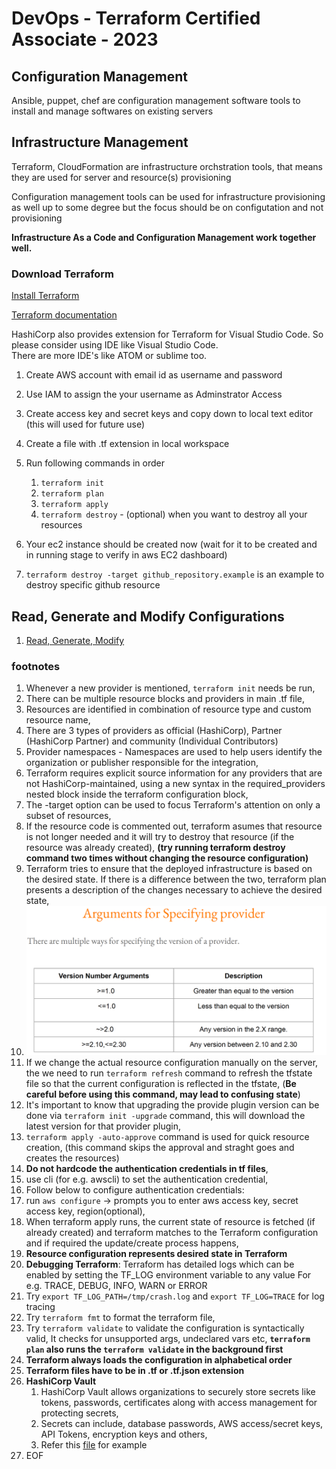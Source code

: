 # DevOps - Terraform Certified Associate - 2023

## Configuration Management

Ansible, puppet, chef are configuration management software tools to install and manage softwares on existing servers

## Infrastructure Management

Terraform, CloudFormation are infrastructure orchstration tools, that means they are used for server and resource(s) provisioning

Configuration management tools can be used for infrastructure provisioning as well up to some degree but the focus should be on configutation and not provisioning

**Infrastructure As a Code and Configuration Management work together well.**

### Download Terraform

[Install Terraform](https://developer.hashicorp.com/terraform/downloads)

[Terraform documentation](https://registry.terraform.io/)

HashiCorp also provides extension for Terraform for Visual Studio Code. So please consider using IDE like Visual Studio Code.  
There are more IDE's like ATOM or sublime too.  

1. Create AWS account with email id as username and password  
2. Use IAM to assign the your username as Adminstrator Access  
3. Create access key and secret keys and copy down to local text editor (this will used for future use)  
4. Create a file with .tf extension in local workspace
5. Run following commands in order
   1. `terraform init`
   2. `terraform plan`
   3. `terraform apply`
   4. `terraform destroy` - (optional) when you want to destroy all your resources

6. Your ec2 instance should be created now (wait for it to be created and in running stage to verify in aws EC2 dashboard)
7. `terraform destroy -target github_repository.example`  is an example to destroy specific github resource

## Read, Generate and Modify Configurations

1. [Read, Generate, Modify](/terraform_associate_2023/Read_generate_modify_conf/)

### footnotes

1. Whenever a new provider is mentioned, `terraform init` needs be run,
2. There can be multiple resource blocks and providers in main .tf file,
3. Resources are identified in combination of resource type and custom resource name,
4. There are 3 types of providers as official (HashiCorp), Partner (HashiCorp Partner) and community (Individual Contributors)
5. Provider namespaces - Namespaces are used to help users identify the organization or publisher responsible for the integration,
6. Terraform requires explicit source information for any providers that are not HashiCorp-maintained, using a new syntax in the required_providers nested block inside the terraform configuration block,
7. The -target option can be used to focus Terraform's attention on only a subset of resources,
8. If the resource code is commented out, terraform asumes that resource is not longer needed and it will try to destroy that resource (if the resource was already created), **(try running terraform destroy command two times without changing the resource configuration)**
9. Terraform tries to ensure that the deployed infrastructure is based on the desired state. If there is a difference between the two, terraform plan presents a description of the
changes necessary to achieve the desired state,
10. ![Provider version number args](provider_version_number_args.png)
11. If we change the actual resource configuration manually on the server, the we need to run `terraform refresh` command to refresh the tfstate file so that the current configuration is reflected in the tfstate, (**Be careful before using this command, may lead to confusing state**)
12. It's important to know that upgrading the provide plugin version can be done via `terraform init -upgrade` command, this will download the latest version for that provider plugin,
13. `terraform apply -auto-approve` command is used for quick resource creation, (this command skips the approval and straght goes and creates the resources)
14. **Do not hardcode the authentication credentials in tf files**,
15. use cli (for e.g. awscli) to set the authentication credential,
16. Follow below to configure authentication credentials:
17. run `aws configure` -> prompts you to enter aws access key, secret access key, region(optional),
18. When terraform apply runs, the current state of resource is fetched (if already created) and terraform matches to the Terraform configuration and if required the update/create process happens,
19. **Resource configuration represents desired state in Terraform**
20. **Debugging Terraform**: Terraform has detailed logs which can be enabled by setting the TF_LOG environment variable to any value For e.g. TRACE, DEBUG, INFO, WARN or ERROR
21. Try ```export TF_LOG_PATH=/tmp/crash.log``` and ```export TF_LOG=TRACE``` for log tracing
22. Try ```terraform fmt``` to format the terraform file,
23. Try ```terraform validate``` to validate the configuration is syntactically valid, It checks for unsupported args, undeclared vars etc, **```terraform plan``` also runs the ```terraform validate``` in the background first**
24. **Terraform always loads the configuration in alphabetical order**
25. **Terraform files have to be in .tf or .tf.json extension**
26. **HashiCorp Vault**
    1. HashiCorp Vault allows organizations to securely store secrets like tokens, passwords, certificates along with access management for protecting secrets,
    2. Secrets can include, database passwords, AWS access/secret keys, API Tokens, encryption keys and others,
    3. Refer this [file](./security/vault.tf) for example
27. EOF
